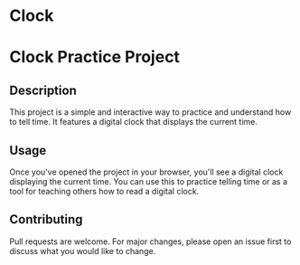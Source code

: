 # Clock
# Clock Practice Project

## Description
This project is a simple and interactive way to practice and understand how to tell time. It features a digital clock that displays the current time.


## Usage
Once you've opened the project in your browser, you'll see a digital clock displaying the current time. You can use this to practice telling time or as a tool for teaching others how to read a digital clock.

## Contributing
Pull requests are welcome. For major changes, please open an issue first to discuss what you would like to change.
